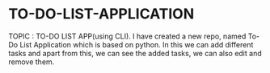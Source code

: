 # TO-DO-LIST-APPLICATION
TOPIC :  TO-DO LIST APP(using CLI). I have created a new repo, named To-Do List Application which is based on python. In this we can add different tasks and apart from this, we can see the added tasks, we can also edit and remove them.
